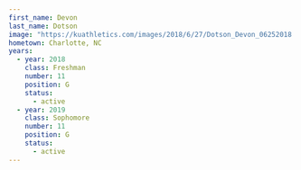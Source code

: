 ```yaml
---
first_name: Devon
last_name: Dotson
image: "https://kuathletics.com/images/2018/6/27/Dotson_Devon_06252018.jpg?width=182&height=250&mode=crop&anchor=topcenter"
hometown: Charlotte, NC
years:
  - year: 2018
    class: Freshman
    number: 11
    position: G
    status: 
      - active
  - year: 2019
    class: Sophomore
    number: 11
    position: G
    status:
      - active
---
```


